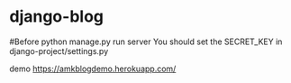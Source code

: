 # django-blog


#Before python manage.py run server
 You should set the SECRET_KEY in django-project/settings.py


demo 
https://amkblogdemo.herokuapp.com/
